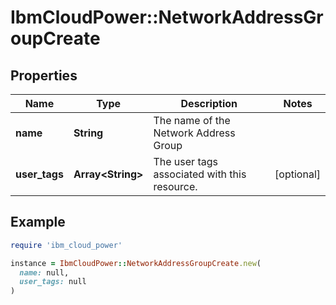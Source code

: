 # IbmCloudPower::NetworkAddressGroupCreate

## Properties

| Name | Type | Description | Notes |
| ---- | ---- | ----------- | ----- |
| **name** | **String** | The name of the Network Address Group |  |
| **user_tags** | **Array&lt;String&gt;** | The user tags associated with this resource. | [optional] |

## Example

```ruby
require 'ibm_cloud_power'

instance = IbmCloudPower::NetworkAddressGroupCreate.new(
  name: null,
  user_tags: null
)
```

